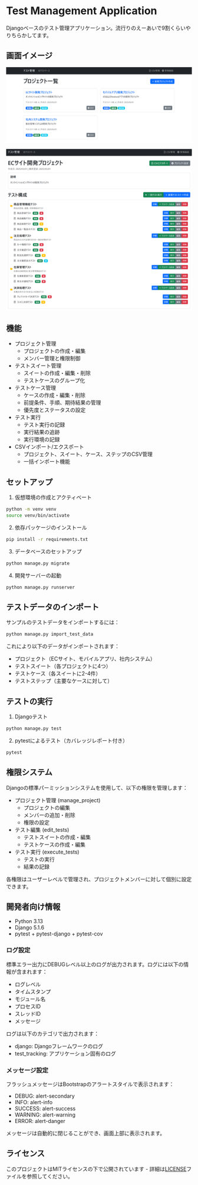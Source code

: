 # Test Management Application

Djangoベースのテスト管理アプリケーション。流行りのえーあいで9割くらいやりちらかしてます。

## 画面イメージ

![画面イメージ1](misc/screen1.png)

![画面イメージ2](misc/screen2.png)


## 機能

- プロジェクト管理
  - プロジェクトの作成・編集
  - メンバー管理と権限制御
- テストスイート管理
  - スイートの作成・編集・削除
  - テストケースのグループ化
- テストケース管理
  - ケースの作成・編集・削除
  - 前提条件、手順、期待結果の管理
  - 優先度とステータスの設定
- テスト実行
  - テスト実行の記録
  - 実行結果の追跡
  - 実行環境の記録
- CSVインポート/エクスポート
  - プロジェクト、スイート、ケース、ステップのCSV管理
  - 一括インポート機能

## セットアップ

1. 仮想環境の作成とアクティベート

```bash
python -m venv venv
source venv/bin/activate
```

2. 依存パッケージのインストール
```bash
pip install -r requirements.txt
```

3. データベースのセットアップ
```bash
python manage.py migrate
```

4. 開発サーバーの起動
```bash
python manage.py runserver
```

## テストデータのインポート

サンプルのテストデータをインポートするには：

```bash
python manage.py import_test_data
```

これにより以下のデータがインポートされます：
- プロジェクト（ECサイト、モバイルアプリ、社内システム）
- テストスイート（各プロジェクトに4つ）
- テストケース（各スイートに2-4件）
- テストステップ（主要なケースに対して）

## テストの実行

1. Djangoテスト
```bash
python manage.py test
```

2. pytestによるテスト（カバレッジレポート付き）
```bash
pytest
```

## 権限システム

Djangoの標準パーミッションシステムを使用して、以下の権限を管理します：

- プロジェクト管理 (manage_project)
  - プロジェクトの編集
  - メンバーの追加・削除
  - 権限の設定
- テスト編集 (edit_tests)
  - テストスイートの作成・編集
  - テストケースの作成・編集
- テスト実行 (execute_tests)
  - テストの実行
  - 結果の記録

各権限はユーザーレベルで管理され、プロジェクトメンバーに対して個別に設定できます。

## 開発者向け情報

- Python 3.13
- Django 5.1.6
- pytest + pytest-django + pytest-cov

### ログ設定

標準エラー出力にDEBUGレベル以上のログが出力されます。ログには以下の情報が含まれます：

- ログレベル
- タイムスタンプ
- モジュール名
- プロセスID
- スレッドID
- メッセージ

ログは以下のカテゴリで出力されます：

- django: Djangoフレームワークのログ
- test_tracking: アプリケーション固有のログ

### メッセージ設定

フラッシュメッセージはBootstrapのアラートスタイルで表示されます：

- DEBUG: alert-secondary
- INFO: alert-info
- SUCCESS: alert-success
- WARNING: alert-warning
- ERROR: alert-danger

メッセージは自動的に閉じることができ、画面上部に表示されます。

## ライセンス

このプロジェクトはMITライセンスの下で公開されています - 詳細は[LICENSE](LICENSE)ファイルを参照してください。
